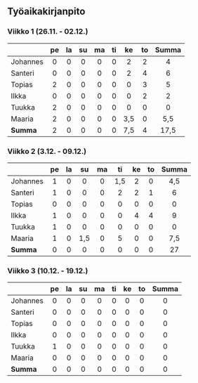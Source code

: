 ## Työaikakirjanpito  
### Viikko 1 (26.11. - 02.12.)  
|         |pe|la|su|ma|ti|ke|to|**Summa**|
|---------|:----:|:----:|:----:|:----:|:----:|:----:|:----:|:-------:|
| Johannes | 0    | 0    | 0    | 0    | 0    | 2    | 2    |    4   |
| Santeri  | 0    | 0    | 0    | 0    | 0    | 2    | 4    |    6   |
| Topias   | 2    | 0    | 0    | 0    | 0    | 0    | 3    |    5   |
| Ilkka    | 0    | 0    | 0    | 0    | 0    | 0    | 2    |    2   |
| Tuukka   | 2   | 0    | 0    | 0    | 0    | 0    | 0    |    0   |
| Maaria   | 2    | 0    | 0    | 0    | 0    | 3,5  | 0    |   5,5  |
|**Summa**| 2     | 0    | 0    | 0    | 0    | 7,5  | 4    |   17,5 |

### Viikko 2 (3.12. - 09.12.)  
|         |pe|la|su|ma|ti|ke|to|**Summa**|
|---------|:----:|:----:|:----:|:----:|:----:|:----:|:----:|:-------:|
| Johannes | 1    | 0    | 0    | 0    | 1,5    | 2    | 0  |   4,5  |
| Santeri  | 1    | 0    | 0    | 0    | 2    | 2    | 1    |    6   |
| Topias   | 0    | 0    | 0    | 0    | 0    | 0    | 0    |    0   |
| Ilkka    | 1    | 0    | 0    | 0    | 0    | 4    | 4    |    9   |
| Tuukka   | 1    | 0    | 0    | 0    | 0    | 0    | 0    |    0   |
| Maaria   | 1    | 0    | 1,5  | 0    | 5    | 0    | 0    |   7,5  |
|**Summa** | 0    | 0    | 0    | 0    | 0    | 0    | 0    |   27   |
### Viikko 3 (10.12. - 19.12.)  
|         |pe|la|su|ma|ti|ke|to|**Summa**|
|---------|:----:|:----:|:----:|:----:|:----:|:----:|:----:|:-------:|
| Johannes | 0    | 0    | 0    | 0    | 0    | 0    | 0    |    0   |
| Santeri  | 0    | 0    | 0    | 0    | 0    | 0    | 0    |    0   |
| Topias   | 0    | 0    | 0    | 0    | 0    | 0    | 0    |    0   |
| Ilkka    | 0    | 0    | 0    | 0    | 0    | 0    | 0    |    0   |
| Tuukka   | 1    | 0    | 0    | 0    | 0    | 0    | 0    |    0   |
| Maaria   | 0    | 0    | 0    | 0    | 0    | 0    | 0    |    0   |
|**Summa** | 0    | 0    | 0    | 0    | 0    | 0    | 0    |    0   |
